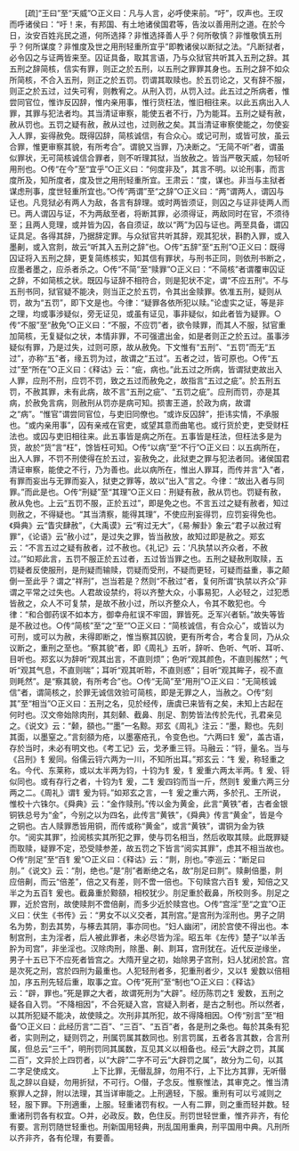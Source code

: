 <!-- { "loadSidebar": true } -->
　　[疏]“王曰”至“天威”○正义曰：凡与人言，必呼使来前。“吁”，叹声也。王叹而呼诸侯曰：“吁！来，有邦国、有土地诸侯国君等，告汝以善用刑之道。在於今日，汝安百姓兆民之道，何所选择？非惟选择善人乎？何所敬慎？非惟敬慎五刑乎？何所谋度？非惟度及世之用刑轻重所宜乎”即教诸侯以断狱之法。“凡断狱者，必令囚之与证两皆来至。囚证具备，取其言语，乃与众狱官共听其入五刑之辞。其五刑之辞简核，信实有罪，则正之於五刑，以五刑之罪罪其身也。五刑之辞不如众所简核，不合入五刑，则正之於五罚。罚谓其取赎也。於五罚论之，又有辞不服，则正之於五过，过失可宥，则教宥之。从刑入罚，从罚入过。此五过之所病者，惟尝同官位，惟诈反囚辞，惟内亲用事，惟行货枉法，惟旧相往来。以此五病出入人罪，其罪与犯法者均。其当清证审察，能使五者不行，乃为能耳。五刑之疑有赦，赦从罚也。五罚之疑有赦，赦从过也，过则赦之矣。其当清证审察使能之，勿使妄入人罪，妄得赦免。既得囚辞，简核诚信，有合众心。或记可刑，或皆可放，虽云合罪，惟更审察其貌，有所考合”。谓貌又当罪，乃决断之。“无简不听”者，谓虽似罪状，无可简核诚信合罪者，则不听理其狱，当放赦之。皆当严敬天威，勿轻听用刑也。○传“在今”至“宜乎”○正义曰：“何度非及”，其言不明。以论刑事，而言度所及，知所度者，度及世之用刑轻重所宜。王肃云：“度，谋也。非当与主狱者谋虑刑事，度世轻重所宜也。”○传“两谓”至“之辞”○正义曰：“两”谓两人，谓囚与证也。凡竞狱必有两人为敌，各言有辞理。或时两皆须证，则囚之与证非徒两人而已。两人谓囚与证，不为两敌至者，将断其罪，必须得证，两敌同时在官，不须待至；且两人竞理，或并皆为囚，各自须证，故以“两”为囚与证也。两至具备，谓囚证具足。各得其辞，乃据辞定罪。与众狱官共听其辞，观其犯状，斟酌入罪，或入墨劓，或入宫剕，故云“听其入五刑之辞”也。○传“五辞”至“五刑”○正义曰：既得囚证将入五刑之辞，更复简练核实，知其信有罪状，与刑书正同，则依刑书断之，应墨者墨之，应杀者杀之。○传“不简”至“赎罪”○正义曰：“不简核”者谓覆审囚证之辞，不如简核之状。既囚与证辞不相符合，则是犯状不定，谓“不应五刑”。不与五刑书同，狱官疑不能决，则当正之於五罚，令其出金赎罪。依准五刑，疑则从罚，故为“五罚”，即下文是也。今律：“疑罪各依所犯以赎。”论虚实之证，等是非之理，均或事涉疑似，旁无证见，或虽有证见，事非疑似，如此者皆为疑罪。○传“不服”至“赦免”○正义曰：“不服，不应罚”者，欲令赎罪，而其人不服，狱官重加简核，无复疑似之状，本情非罪，不可强遣出金，如是者则正之於五过。虽事涉疑似有罪，乃是过失，过则可原，故从赦免。下文惟有“五刑”、“五罚”而无“五过”，亦称“五”者，缘五罚为过，故谓之“五过”。五者之过，皆可原也。○传“五过”至“所在”○正义曰：《释诂》云：“疵，病也。”此五过之所病，皆谓狱吏故出入人罪，应刑不刑，应罚不罚，致之五过而赦免之，故指言“五过之疵”。於五刑五罚，不赦其罪，未有此病，故不言“五刑之疵”、“五罚之疵”。应刑而罚，亦是其病，於赦免言病，则赦刑从罚亦是病可知。损害王道，於政为病，故谓之“病”。“惟官”谓尝同官位，与吏旧同僚也。“或诈反囚辞”，拒讳实情，不承服也。“或内亲用事”，囚有亲戒在官吏，或望其意而曲笔也。或行货於吏，吏受财枉法也。或囚与吏旧相往来。此五事皆是病之所在。五事皆是枉法，但枉法多是为货，故於“货”言“枉”，馀皆枉可知。○传“以病”至“不行”○正义曰：以五病所在，出入人罪，不罚不刑使得在於五过，妄赦免之，此狱吏之罪与犯法者同。诸侯国君清证审察，能使之不行，乃为善也。此以病所在，惟出人罪耳，而传并言“入”者，有罪而妄出与无罪而妄入，狱吏之罪等，故以“出入”言之。今律：“故出入者与同罪。”而此是也。○传“刑疑”至“其理”○正义曰：刑疑有赦，赦从罚也。罚疑有赦，赦从免也。上云“五罚不服，正於五过”，即是免之也。不言五过之疑有赦者，知过则赦之，不得疑也。“其当清察，能得其理”，不使应刑妄得罚，应罚妄得免也。《舜典》云“眚灾肆赦”，《大禹谟》云“宥过无大”，《易·解卦》象云“君子以赦过宥罪”，《论语》云“赦小过”，是过失之罪，皆当赦放，故知过即是赦之。郑玄云：“不言五过之疑有赦者，过不赦也。《礼记》云：‘凡执禁以齐众者，不赦过。’”如郑此言，五罚不服正於五过者，五过皆当罪之也。五刑之疑赦刑取赎，五罚疑者反使服刑，是刑疑而输赎，罚疑而受刑，不疑而更轻，可疑而益重，事之颠倒一至此乎？谓之“祥刑”，岂当若是？然则“不赦过”者，复何所谓“执禁以齐众”非谓之平常之过失也。人君故设禁约，将以齐整大众，小事易犯，人必轻之，过犯悉皆赦之，众人不可复禁，是故不赦小过，所以齐整众人，令其不敢犯也。今律：“和合御药误不如本方，御幸舟舡误不牢固，罪皆死。乏军兴者斩。”故失等皆是不赦过也。○传“简核”至“之”至“”○正义曰：“简核诚信，有合众心”，或皆以为可刑，或可以为赦，未得即断之，惟当察其囚貌，更有所考合，考合复同，乃从众议断之，重刑之至也。“察其貌”者，即《周礼》五听，辞听、色听、气听、耳听、目听也。郑玄以为辞听“观其出言，不直则烦”；色听“观其颜色，不直则赧然”；气听“观其气息，不直则喘”；耳听“观其听聆，不直则惑”；目听“观其眸子，视不直则眊然”。是“察其貌，有所考合”也。○传“无简”至“用刑”○正义曰：“无简核诚信”者，谓简核之，於罪无诚信效验可简核，即是无罪之人，当赦之。○传“刻其”至“相当”○正义曰：五刑之名，见於经传，唐虞已来皆有之矣，未知上古起在何时也。汉文帝始除肉刑，其刻颡、截鼻、刖足、割势皆法传於先代，孔君亲见之。《说文》云：“颡，頟也。”“墨”一名黥。郑玄《周礼》注云：“墨，黥也。先刻其面，以墨窒之。”言刻頟为疮，以墨塞疮孔，令变色也。“六两曰钅爰”，盖古语，存於当时，未必有明文也。《考工记》云，戈矛重三锊。马融云：“锊，量名。当与《吕刑》钅爰同。俗儒云锊六两为一川，不知所出耳。”郑玄云：“钅爰，称轻重之名。今代、东莱称，或以太半两为钧，十钧为钅爰，钅爰重六两太半两。钅爰、锊似同也。或有存行之者，十钧为钅爰，二钅爰四钧而当一斤，然则钅爰重六两三分两之二。《周礼》谓钅爰为锊。”如郑玄之言，一钅爰之重六两，多於孔、王所说，惟校十六铢尔。《舜典》云：“金作赎刑。”传以金为黄金，此言“黄铁”者，古者金银铜铁总号为“金”，今别之以为四名，此传言“黄铁”，《舜典》传言“黄金”，皆是今之铜也。古人赎罪悉皆用铜，而传或称“黄金”，或言“黄铁”，谓铜为金为铁尔。“阅实其罪”，捡阅核实其所犯之罪，使与罚名相当，然后收取其赎。此既罪疑而取赎，疑罪不定，恐受赎参差，故五罚之下皆言“阅实其罪”，虑其不相当故也。○传“刖足”至“百钅爰”○正义曰：《释诂》云：“剕，刖也。”李巡云：“断足曰刖。”《说文》云：“刖，绝也。”是“刖”者断绝之名，故“刖足曰剕”。赎劓倍墨，剕应倍劓，而云“倍差”，倍之又有差，则不啻一倍也。下句赎宫六百钅爰，知倍之又半之为五百钅爰也。截鼻重於黥頟，相校犹少。刖足重於截鼻，所校则多。刖足之罪，近於宫刑，故使赎剕不啻倍劓，而多少近於赎宫也。○传“宫淫”至“之宜”○正义曰：伏生《书传》云：“男女不以义交者，其刑宫。”是宫刑为淫刑也。男子之阴名为势，割去其势，与椓去其阴，事亦同也。“妇人幽闭”，闭於宫使不得出也。本制宫刑，主为淫者，后人被此罪者，未必尽皆为淫。昭五年《左传》楚子“以羊舌肸为司宫”，非坐淫也。汉除肉刑，除墨、劓、剕耳，宫刑犹在。近代反逆缘坐，男子十五已下不应死者皆宫之。大隋开皇之初，始除男子宫刑，妇人犹闭於宫。宫是次死之刑，宫於四刑为最重也。人犯轻刑者多，犯重刑者少，又以钅爰数以倍相加，序五刑先轻后重，取事之宜。○传“死刑”至“制也”○正义曰：《释诂》云：“辟，罪也。”死是罪之大者，故谓死刑为“大辟”。经历陈罚之钅爰数，五刑之疑各自入罚。“不降相因”，不合死疑入宫，宫疑入剕者，是古之制也。所以然者，以其所犯疑不能决，故使赎之。次刑非其所犯，故不得降相因。○传“别言”至“相备”○正义曰：此经历言“二百”、“三百”、“五百”者，各是刑之条也。每於其条有犯者，实则刑之，疑则罚之，刑属罚属其数同也。别言罚属，五者各言其数，合言刑属，但总云“三千”，明刑罚同其属数，互见其义以相备也。经云“大辟之罚，其属二百”，文异於上四罚者，以“大辟”二字不可云“大辟罚之属”，故分为二句，以其二字足使成文。
　
　　上下比罪，无僣乱辞，勿用不行，上下比方其罪，无听僣乱之辞以自疑，勿用折狱，不可行。○僣，子念反。惟察惟法，其审克之。惟当清察罪人之辞，附以法理，其当详审能之。上刑適轻，下服。重刑有可以亏减则之轻，服下罪。下刑適重，上服。轻重诸罚有权。一人有二罪，则之重而轻并数。轻重诸刑罚各有权宜。○并，必政反。数，色住反。刑罚世轻世重，惟齐非齐，有伦有要。言刑罚随世轻重也。刑新国用轻典，刑乱国用重典，刑平国用中典。凡刑所以齐非齐，各有伦理，有要善。 
